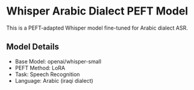 
# Whisper Arabic Dialect PEFT Model

This is a PEFT-adapted Whisper model fine-tuned for Arabic dialect ASR.

## Model Details
- Base Model: openai/whisper-small
- PEFT Method: LoRA
- Task: Speech Recognition
- Language: Arabic (iraqi dialect)
    